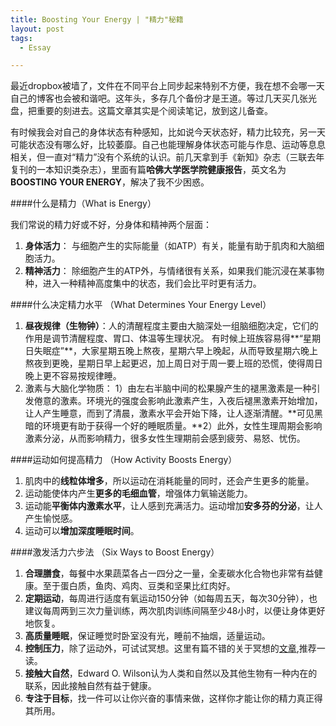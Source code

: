 ```yaml
---
title: Boosting Your Energy | "精力"秘籍
layout: post
tags:
  - Essay

---
```


最近dropbox被墙了，文件在不同平台上同步起来特别不方便，我在想不会哪一天自己的博客也会被和谐吧。这年头，多存几个备份才是王道。等过几天买几张光盘，把重要的刻进去。这篇文章其实是个阅读笔记，放到这儿备查。

有时候我会对自己的身体状态有种感知，比如说今天状态好，精力比较充，另一天可能状态没有哪么好，比较萎靡。自己也能理解身体状态可能与作息、运动等息息相关，但一直对“精力”没有个系统的认识。前几天拿到手《新知》杂志（三联去年复刊的一本知识类杂志），里面有篇**哈佛大学医学院健康报告**，英文名为**BOOSTING YOUR ENERGY**，解决了我不少困惑。

####什么是精力（What is Energy）

我们常说的精力好或不好，分身体和精神两个层面：

1. **身体活力**： 与细胞产生的实际能量（如ATP）有关，能量有助于肌肉和大脑细胞活力。
2. **精神活力**： 除细胞产生的ATP外，与情绪很有关系，如果我们能沉浸在某事物种，进入一种精神高度集中的状态，我们会比平时更有活力。

####什么决定精力水平 （What Determines Your Energy Level）

1. **昼夜规律（生物钟）**：人的清醒程度主要由大脑深处一组脑细胞决定，它们的作用是调节清醒程度、胃口、体温等生理状况。
有时候上班族容易得**“星期日失眠症”**，大家星期五晚上熬夜，星期六早上晚起，从而导致星期六晚上熬夜到更晚，星期日早上起更迟，加上周日对于周一要上班的恐慌，使得周日晚上更不容易按规律睡。
2. 激素与大脑化学物质： 1）由左右半脑中间的松果腺产生的褪黑激素是一种引发倦意的激素。环境光的强度会影响此激素产生，入夜后褪黑激素开始增加，让人产生睡意，而到了清晨，激素水平会开始下降，让人逐渐清醒。**可见黑暗的环境更有助于获得一个好的睡眠质量。**2）此外，女性生理周期会影响激素分泌，从而影响精力，很多女性生理期前会感到疲劳、易怒、忧伤。

####运动如何提高精力 （How Activity Boosts Energy）

1. 肌肉中的**线粒体增多**，所以运动在消耗能量的同时，还会产生更多的能量。
2. 运动能使体内产生**更多的毛细血管**，增强体力氧输送能力。
3. 运动能**平衡体内激素水平**，让人感到充满活力。运动增加**安多芬的分泌**，让人产生愉悦感。
4. 运动可以**增加深度睡眠时间**。

####激发活力六步法 （Six Ways to Boost Energy）

1. **合理膳食**，每餐中水果蔬菜各占一四分之一量，全麦碳水化合物也非常有益健康。至于蛋白质，鱼肉、鸡肉、豆类和坚果比红肉好。
2. **定期运动**，每周进行适度有氧运动150分钟（如每周五天，每次30分钟），也建议每周两到三次力量训练，两次肌肉训练间隔至少48小时，以便让身体更好地恢复。
3. **高质量睡眠**，保证睡觉时卧室没有光，睡前不抽烟，适量运动。
4. **控制压力**，除了运动外，可试试冥想。这里有篇不错的关于冥想的[文章](http://www.dennythecow.com/?p=547),推荐一读。
5. **接触大自然**，Edward O. Wilson认为人类和自然以及其他生物有一种内在的联系，因此接触自然有益于健康。
6. **专注于目标**，找一件可以让你兴奋的事情来做，这样你才能让你的精力真正得其所用。